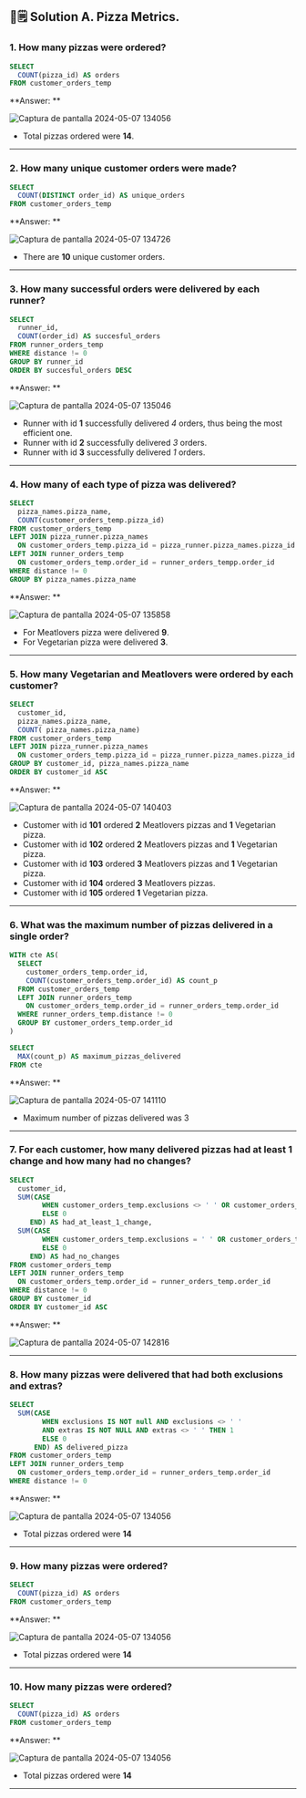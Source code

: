 ## 🍕🗒️ Solution A. Pizza Metrics.

### 1. How many pizzas were ordered?

````sql
SELECT
  COUNT(pizza_id) AS orders
FROM customer_orders_temp
````

**Answer: **

![Captura de pantalla 2024-05-07 134056](https://github.com/JonathanDavid29/8-Week-SQL-Challenge/assets/69162164/a40bd18b-5636-4d7d-b7e1-2d3fc581d105)

- Total pizzas ordered were **14**.

***

### 2. How many unique customer orders were made?

````sql
SELECT
  COUNT(DISTINCT order_id) AS unique_orders
FROM customer_orders_temp
````

**Answer: **

![Captura de pantalla 2024-05-07 134726](https://github.com/JonathanDavid29/8-Week-SQL-Challenge/assets/69162164/c71963d0-4b5d-4c43-9a5a-7f2f41c3ff26)

- There are **10** unique customer orders.

***

### 3. How many successful orders were delivered by each runner?

````sql
SELECT 
  runner_id,
  COUNT(order_id) AS succesful_orders
FROM runner_orders_temp
WHERE distance != 0
GROUP BY runner_id
ORDER BY succesful_orders DESC
````

**Answer: **

![Captura de pantalla 2024-05-07 135046](https://github.com/JonathanDavid29/8-Week-SQL-Challenge/assets/69162164/b1d5e1d1-331a-4725-b487-a03a745ad2a9)

- Runner with id **1** successfully delivered *4* orders, thus being the most efficient one.
- Runner with id **2** successfully delivered *3* orders.
- Runner with id **3** successfully delivered *1* orders.

***

### 4. How many of each type of pizza was delivered?

````sql
SELECT
  pizza_names.pizza_name,
  COUNT(customer_orders_temp.pizza_id)
FROM customer_orders_temp
LEFT JOIN pizza_runner.pizza_names 
  ON customer_orders_temp.pizza_id = pizza_runner.pizza_names.pizza_id
LEFT JOIN runner_orders_temp
  ON customer_orders_temp.order_id = runner_orders_tempp.order_id
WHERE distance != 0
GROUP BY pizza_names.pizza_name
````

**Answer: **

![Captura de pantalla 2024-05-07 135858](https://github.com/JonathanDavid29/8-Week-SQL-Challenge/assets/69162164/f9c96f19-b1e6-49de-a6ab-1aa672195bdc)

- For Meatlovers pizza were delivered **9**.
- For Vegetarian pizza were delivered **3**.

***

### 5. How many Vegetarian and Meatlovers were ordered by each customer?

````sql
SELECT
  customer_id,
  pizza_names.pizza_name,
  COUNT( pizza_names.pizza_name)
FROM customer_orders_temp
LEFT JOIN pizza_runner.pizza_names 
  ON customer_orders_temp.pizza_id = pizza_runner.pizza_names.pizza_id
GROUP BY customer_id, pizza_names.pizza_name
ORDER BY customer_id ASC
````

**Answer: **

![Captura de pantalla 2024-05-07 140403](https://github.com/JonathanDavid29/8-Week-SQL-Challenge/assets/69162164/21225282-dfe8-4729-a233-249c61f9642f)

- Customer with id **101** ordered **2** Meatlovers pizzas and **1** Vegetarian pizza.
- Customer with id **102** ordered **2** Meatlovers pizzas and **1** Vegetarian pizza.
- Customer with id **103** ordered **3** Meatlovers pizzas and **1** Vegetarian pizza.
- Customer with id **104** ordered **3** Meatlovers pizzas.
- Customer with id **105** ordered **1** Vegetarian pizza.

***

### 6. What was the maximum number of pizzas delivered in a single order?

````sql
WITH cte AS(
  SELECT
    customer_orders_temp.order_id,
    COUNT(customer_orders_temp.order_id) AS count_p
  FROM customer_orders_temp
  LEFT JOIN runner_orders_temp
    ON customer_orders_temp.order_id = runner_orders_temp.order_id 
  WHERE runner_orders_temp.distance != 0 
  GROUP BY customer_orders_temp.order_id
)

SELECT 
  MAX(count_p) AS maximum_pizzas_delivered
FROM cte
````

**Answer: **

![Captura de pantalla 2024-05-07 141110](https://github.com/JonathanDavid29/8-Week-SQL-Challenge/assets/69162164/d33e56c0-a049-4bbf-a3fe-9f9b689bf32f)

- Maximum number of pizzas delivered was 3

***

### 7. For each customer, how many delivered pizzas had at least 1 change and how many had no changes?

````sql
SELECT 
  customer_id,
  SUM(CASE
        WHEN customer_orders_temp.exclusions <> ' ' OR customer_orders_temp.extras <> ' ' THEN 1
        ELSE 0
     END) AS had_at_least_1_change,
  SUM(CASE
        WHEN customer_orders_temp.exclusions = ' ' OR customer_orders_temp.extras = ' ' THEN 1
        ELSE 0
     END) AS had_no_changes
FROM customer_orders_temp
LEFT JOIN runner_orders_temp 
  ON customer_orders_temp.order_id = runner_orders_temp.order_id
WHERE distance != 0
GROUP BY customer_id
ORDER BY customer_id ASC
````

**Answer: **

![Captura de pantalla 2024-05-07 142816](https://github.com/JonathanDavid29/8-Week-SQL-Challenge/assets/69162164/5101e4ca-bd8e-416e-8d55-dd3ef6a7c617)


***

### 8. How many pizzas were delivered that had both exclusions and extras?

````sql
SELECT
  SUM(CASE
        WHEN exclusions IS NOT null AND exclusions <> ' ' 
        AND extras IS NOT NULL AND extras <> ' ' THEN 1
        ELSE 0
      END) AS delivered_pizza
FROM customer_orders_temp
LEFT JOIN runner_orders_temp
  ON customer_orders_temp.order_id = runner_orders_temp.order_id
WHERE distance != 0
````

**Answer: **

![Captura de pantalla 2024-05-07 134056](https://github.com/JonathanDavid29/8-Week-SQL-Challenge/assets/69162164/a40bd18b-5636-4d7d-b7e1-2d3fc581d105)

- Total pizzas ordered were **14**

***

### 9. How many pizzas were ordered?

````sql
SELECT
  COUNT(pizza_id) AS orders
FROM customer_orders_temp
````

**Answer: **

![Captura de pantalla 2024-05-07 134056](https://github.com/JonathanDavid29/8-Week-SQL-Challenge/assets/69162164/a40bd18b-5636-4d7d-b7e1-2d3fc581d105)

- Total pizzas ordered were **14**

***

### 10. How many pizzas were ordered?

````sql
SELECT
  COUNT(pizza_id) AS orders
FROM customer_orders_temp
````

**Answer: **

![Captura de pantalla 2024-05-07 134056](https://github.com/JonathanDavid29/8-Week-SQL-Challenge/assets/69162164/a40bd18b-5636-4d7d-b7e1-2d3fc581d105)

- Total pizzas ordered were **14**

***
